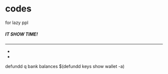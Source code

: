 # codes
for lazy ppl
##### IT SHOW TIME! 
_____


+
+
defundd q bank balances $(defundd keys show wallet -a)
